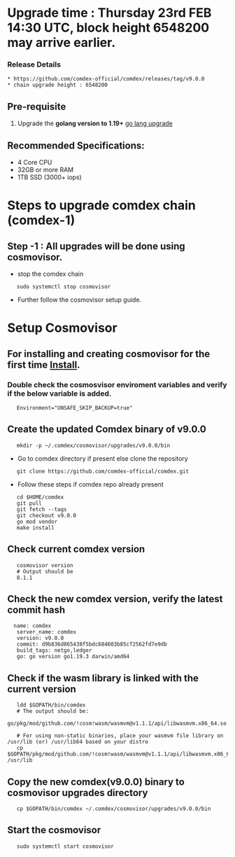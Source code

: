 # Upgrade time : Thursday 23rd FEB 14:30 UTC, block height 6548200 may arrive earlier. 

### Release Details
    * https://github.com/comdex-official/comdex/releases/tag/v9.0.0
    * chain upgrade height : 6548200


## Pre-requisite
1. Upgrade the **golang version to 1.19+** [go lang upgrade](https://go.dev/doc/install)

## Recommended Specifications:
   * 4 Core CPU
   * 32GB or more RAM
   * 1TB SSD (3000+ iops)

# Steps to upgrade comdex chain (comdex-1)

## Step -1 : All upgrades will be done using cosmovisor.

* stop the comdex chain

```shell
   sudo systemctl stop cosmovisor
```

* Further follow the cosmovisor setup guide.

# Setup Cosmovisor

## For installing and creating cosmovisor for the first time [Install](https://github.com/comdex-official/networks/blob/main/testnet/cosmovisor-setup.md). 

### Double check the cosmosvisor enviroment variables and verify if the below variable is added.

```shell
   Environment="UNSAFE_SKIP_BACKUP=true"
```

## Create the updated Comdex binary of v9.0.0

```shell
   mkdir -p ~/.comdex/cosmovisor/upgrades/v9.0.0/bin
```
* Go to comdex directory if present else clone the repository

```shell
   git clone https://github.com/comdex-official/comdex.git
```

* Follow these steps if comdex repo already present

```shell
   cd $HOME/comdex
   git pull
   git fetch --tags
   git checkout v9.0.0
   go mod vendor
   make install
```

## Check current comdex version
```shell
   cosmovisor version
   # Output should be
   8.1.1
```

## Check the new comdex version, verify the latest commit hash

```shell
  name: comdex
   server_name: comdex
   version: v9.0.0
   commit: d9b836d865438f5bdc684603b85cf2562fd7e9db
   build_tags: netgo,ledger
   go: go version go1.19.3 darwin/amd64

```

## Check if the wasm library is linked with the current version 

```shell
   ldd $GOPATH/bin/comdex
   # The output should be:
   go/pkg/mod/github.com/!cosm!wasm/wasmvm@v1.1.1/api/libwasmvm.x86_64.so

   # For using non-static binaries, place your wasmvm file library on /usr/lib (or) /usr/lib64 based on your distro
   cp $GOPATH/pkg/mod/github.com/!cosm!wasm/wasmvm@v1.1.1/api/libwasmvm.x86_64.so /usr/lib
```


## Copy the new comdex(v9.0.0) binary to cosmovisor upgrades directory

```shell
   cp $GOPATH/bin/comdex ~/.comdex/cosmovisor/upgrades/v9.0.0/bin
```

## Start the cosmovisor

```shell
   sudo systemctl start cosmovisor
```
